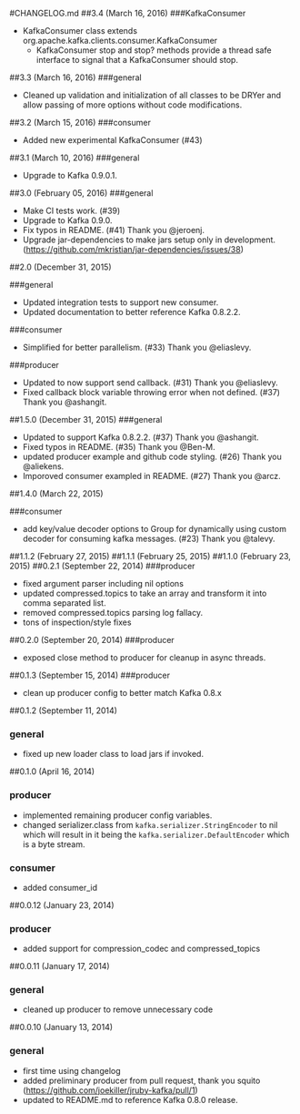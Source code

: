 #CHANGELOG.md
##3.4 (March 16, 2016)
###KafkaConsumer
- KafkaConsumer class extends org.apache.kafka.clients.consumer.KafkaConsumer
  - KafkaConsumer stop and stop? methods provide a thread safe interface to signal that a KafkaConsumer should stop. 

##3.3 (March 16, 2016)
###general
- Cleaned up validation and initialization of all classes to be DRYer and allow passing of more options without code modifications.
 
##3.2 (March 15, 2016)
###consumer
- Added new experimental KafkaConsumer (#43)

##3.1 (March 10, 2016)
###general
- Upgrade to Kafka 0.9.0.1.

##3.0 (February 05, 2016)
###general
- Make CI tests work. (#39)
- Upgrade to Kafka 0.9.0.
- Fix typos in README. (#41) Thank you @jeroenj.
- Upgrade jar-dependencies to make jars setup only in development. (https://github.com/mkristian/jar-dependencies/issues/38)

##2.0 (December 31, 2015)

###general
- Updated integration tests to support new consumer.
- Updated documentation to better reference Kafka 0.8.2.2.

###consumer
- Simplified for better parallelism. (#33) Thank you @eliaslevy.

###producer
- Updated to now support send callback. (#31) Thank you @eliaslevy.
- Fixed callback block variable throwing error when not defined. (#37) Thank you @ashangit.

##1.5.0 (December 31, 2015)
###general
- Updated to support Kafka 0.8.2.2. (#37) Thank you @ashangit.
- Fixed typos in README. (#35) Thank you @Ben-M.
- updated producer example and github code styling. (#26) Thank you @aliekens.
- Imporoved consumer exampled in README. (#27) Thank you @arcz.

##1.4.0 (March 22, 2015)

###consumer
- add key/value decoder options to Group for dynamically using custom decoder for consuming kafka messages. (#23) Thank you @talevy.

##1.1.2 (February 27, 2015)
##1.1.1 (February 25, 2015)
##1.1.0 (February 23, 2015)
##0.2.1 (September 22, 2014)
###producer
- fixed argument parser including nil options
- updated compressed.topics to take an array and transform it into comma separated list.
- removed compressed.topics parsing log fallacy.
- tons of inspection/style fixes

##0.2.0 (September 20, 2014)
###producer
- exposed close method to producer for cleanup in async threads.

##0.1.3 (September 15, 2014)
###producer
- clean up producer config to better match Kafka 0.8.x

##0.1.2 (September 11, 2014)
### general
- fixed up new loader class to load jars if invoked.

##0.1.0 (April 16, 2014)
### producer
- implemented remaining producer config variables.
- changed serializer.class from `kafka.serializer.StringEncoder` to nil which will result in it being the `kafka.serializer.DefaultEncoder` which is a byte stream.

### consumer
- added consumer_id

##0.0.12 (January 23, 2014)
### producer
- added support for compression_codec and compressed_topics

##0.0.11 (January 17, 2014)
### general
- cleaned up producer to remove unnecessary code

##0.0.10 (January 13, 2014)
### general
- first time using changelog
- added preliminary producer from pull request, thank you squito (https://github.com/joekiller/jruby-kafka/pull/1)
- updated to README.md to reference Kafka 0.8.0 release.
